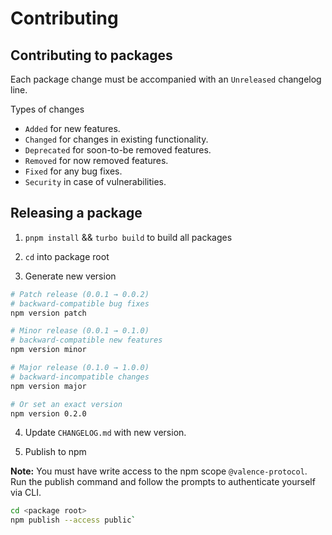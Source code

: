 # Contributing

## Contributing to packages

Each package change must be accompanied with an `Unreleased` changelog line.

Types of changes

- `Added` for new features.
- `Changed` for changes in existing functionality.
- `Deprecated` for soon-to-be removed features.
- `Removed` for now removed features.
- `Fixed` for any bug fixes.
- `Security` in case of vulnerabilities.

## Releasing a package

1. `pnpm install` && `turbo build` to build all packages

2. `cd` into package root

3. Generate new version

```bash
# Patch release (0.0.1 → 0.0.2)
# backward-compatible bug fixes
npm version patch

# Minor release (0.0.1 → 0.1.0)
# backward-compatible new features
npm version minor

# Major release (0.1.0 → 1.0.0)
# backward-incompatible changes
npm version major

# Or set an exact version
npm version 0.2.0
```

4. Update `CHANGELOG.md` with new version.

5. Publish to npm

**Note:** You must have write access to the npm scope `@valence-protocol`. Run the publish command and follow the prompts to authenticate yourself via CLI.

```bash
cd <package root>
npm publish --access public`
```
